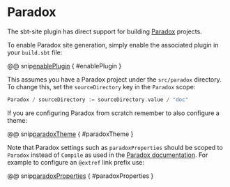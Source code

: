 # Paradox

The sbt-site plugin has direct support for building [Paradox] projects.

To enable Paradox site generation, simply enable the associated plugin in your `build.sbt` file:

@@ snip[enablePlugin](/src/sbt-test/paradox/can-use-paradox/build.sbt) { #enablePlugin }

This assumes you have a Paradox project under the `src/paradox` directory. To change this, set the `sourceDirectory` key in the `Paradox` scope:

```sbt
Paradox / sourceDirectory := sourceDirectory.value / "doc"
```

If you are configuring Paradox from scratch remember to also configure a theme:

@@ snip[paradoxTheme](/src/sbt-test/paradox/can-use-paradox/build.sbt) { #paradoxTheme }

Note that Paradox settings such as `paradoxProperties` should be scoped to `Paradox` instead of `Compile` as used in the [Paradox documentation]. For example to configure an `@extref` link prefix use:

@@ snip[paradoxProperties](/src/sbt-test/paradox/can-use-paradox/build.sbt) { #paradoxProperties }

[Paradox]: https://github.com/lightbend/paradox
[Paradox documentation]: https://developer.lightbend.com/docs/paradox/latest/
